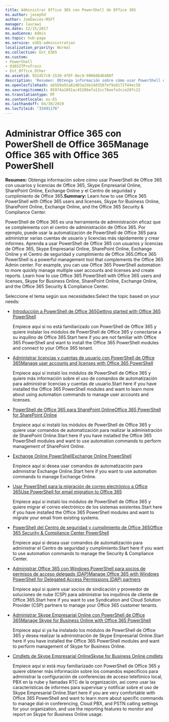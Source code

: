 ```yaml
---
title: Administrar Office 365 con PowerShell de Office 365
ms.author: josephd
author: JoeDavies-MSFT
manager: laurawi
ms.date: 12/15/2017
ms.audience: Admin
ms.topic: hub-page
ms.service: o365-administration
localization_priority: Normal
ms.collection: Ent_O365
ms.custom:
- PowerShell
- O365ITProTrain
- Ent_Office_Other
ms.assetid: 932d57c0-1520-4f0f-8ec9-9966d646480f
description: 'Resumen: Obtenga información sobre cómo usar PowerShell de Office 365 con usuarios y licencias de Office 365, Skype Empresarial Online, SharePoint Online, Exchange Online y el Centro de seguridad y cumplimiento de Office 365.'
ms.openlocfilehash: eb5b9a91a81d03a2de14d3507ef9a9172f44ec58
ms.sourcegitcommit: 85974a1891ac45286efa13cc76eefa3cce28fc22
ms.translationtype: MT
ms.contentlocale: es-ES
ms.lasthandoff: 04/30/2019
ms.locfileid: "33491176"
---
```

# <a name="manage-office-365-with-office-365-powershell"></a><span data-ttu-id="afa65-103">Administrar Office 365 con PowerShell de Office 365</span><span class="sxs-lookup"><span data-stu-id="afa65-103">Manage Office 365 with Office 365 PowerShell</span></span>

 <span data-ttu-id="afa65-104">**Resumen:** Obtenga información sobre cómo usar PowerShell de Office 365 con usuarios y licencias de Office 365, Skype Empresarial Online, SharePoint Online, Exchange Online y el Centro de seguridad y cumplimiento de Office 365.</span><span class="sxs-lookup"><span data-stu-id="afa65-104">**Summary:** Learn how to use Office 365 PowerShell with Office 365 users and licenses, Skype for Business Online, SharePoint Online, Exchange Online, and the Office 365 Security & Compliance Center.</span></span>
  
<span data-ttu-id="afa65-p101">PowerShell de Office 365 es una herramienta de administración eficaz que se complementa con el centro de administración de Office 365. Por ejemplo, puede usar la automatización de PowerShell de Office 365 para administrar varias cuentas de usuario y licencias más rápidamente y crear informes. Aprenda a usar PowerShell de Office 365 con usuarios y licencias de Office 365, Skype Empresarial Online, SharePoint Online, Exchange Online y el Centro de seguridad y cumplimiento de Office 365.</span><span class="sxs-lookup"><span data-stu-id="afa65-p101">Office 365 PowerShell is a powerful management tool that complements the Office 365 Admin center. For example, you can use Office 365 PowerShell automation to more quickly manage multiple user accounts and licenses and create reports. Learn how to use Office 365 PowerShell with Office 365 users and licenses, Skype for Business Online, SharePoint Online, Exchange Online, and the Office 365 Security & Compliance Center.</span></span>
  
<span data-ttu-id="afa65-108">Seleccione el tema según sus necesidades:</span><span class="sxs-lookup"><span data-stu-id="afa65-108">Select the topic based on your needs:</span></span>
  
- [<span data-ttu-id="afa65-109">Introducción a PowerShell de Office 365</span><span class="sxs-lookup"><span data-stu-id="afa65-109">Getting started with Office 365 PowerShell</span></span>](getting-started-with-office-365-powershell.md)

    <span data-ttu-id="afa65-110">Empiece aquí si no está familiarizado con PowerShell de Office 365 y quiere instalar los módulos de PowerShell de Office 365 y conectarse a su inquilino de Office 365.</span><span class="sxs-lookup"><span data-stu-id="afa65-110">Start here if you are not familiar with Office 365 PowerShell and want to install the Office 365 PowerShell modules and connect to your Office 365 tenant.</span></span>

- [<span data-ttu-id="afa65-111">Administrar licencias y cuentas de usuario con PowerShell de Office 365</span><span class="sxs-lookup"><span data-stu-id="afa65-111">Manage user accounts and licenses with Office 365 PowerShell</span></span>](manage-user-accounts-and-licenses-with-office-365-powershell.md)

    <span data-ttu-id="afa65-112">Empiece aquí si instaló los módulos de PowerShell de Office 365 y quiere más información sobre el uso de comandos de automatización para administrar licencias y cuentas de usuario.</span><span class="sxs-lookup"><span data-stu-id="afa65-112">Start here if you have installed the Office 365 PowerShell modules and want to learn more about using automation commands to manage user accounts and licenses.</span></span>

- [<span data-ttu-id="afa65-113">PowerShell de Office 365 para SharePoint Online</span><span class="sxs-lookup"><span data-stu-id="afa65-113">Office 365 PowerShell for SharePoint Online</span></span>](https://technet.microsoft.com/library/fp161362.aspx)

    <span data-ttu-id="afa65-114">Empiece aquí si instaló los módulos de PowerShell de Office 365 y quiere usar comandos de automatización para realizar la administración de SharePoint Online.</span><span class="sxs-lookup"><span data-stu-id="afa65-114">Start here if you have installed the Office 365 PowerShell modules and want to use automation commands to perform management of SharePoint Online.</span></span>

- [<span data-ttu-id="afa65-115">Exchange Online PowerShell</span><span class="sxs-lookup"><span data-stu-id="afa65-115">Exchange Online PowerShell</span></span>](https://docs.microsoft.com/powershell/exchange/exchange-online/exchange-online-powershell)

    <span data-ttu-id="afa65-116">Empiece aquí si desea usar comandos de automatización para administrar Exchange Online.</span><span class="sxs-lookup"><span data-stu-id="afa65-116">Start here if you want to use automation commands to manage Exchange Online.</span></span>

- [<span data-ttu-id="afa65-117">Usar PowerShell para la migración de correo electrónico a Office 365</span><span class="sxs-lookup"><span data-stu-id="afa65-117">Use PowerShell for email migration to Office 365</span></span>](use-powershell-for-email-migration-to-office-365.md)

    <span data-ttu-id="afa65-118">Empiece aquí si instaló los módulos de PowerShell de Office 365 y quiere migrar el correo electrónico de los sistemas existentes.</span><span class="sxs-lookup"><span data-stu-id="afa65-118">Start here if you have installed the Office 365 PowerShell modules and want to migrate your email from existing systems.</span></span>

- [<span data-ttu-id="afa65-119">PowerShell del Centro de seguridad y cumplimiento de Office 365</span><span class="sxs-lookup"><span data-stu-id="afa65-119">Office 365 Security & Compliance Center PowerShell</span></span>](https://docs.microsoft.com/powershell/exchange/office-365-scc/office-365-scc-powershell)

    <span data-ttu-id="afa65-120">Empiece aquí si desea usar comandos de automatización para administrar el Centro de seguridad y cumplimiento.</span><span class="sxs-lookup"><span data-stu-id="afa65-120">Start here if you want to use automation commands to manage the Security & Compliance Center.</span></span>

- [<span data-ttu-id="afa65-121">Administrar Office 365 con Windows PowerShell para socios de permisos de acceso delegado (DAP)</span><span class="sxs-lookup"><span data-stu-id="afa65-121">Manage Office 365 with Windows PowerShell for Delegated Access Permissions (DAP) partners</span></span>](manage-office-365-with-windows-powershell-for-delegated-access-permissions-dap-p.md)

    <span data-ttu-id="afa65-122">Empiece aquí si quiere usar socios de sindicación y proveedor de soluciones de nube (CSP) para administrar los inquilinos de cliente de Office 365.</span><span class="sxs-lookup"><span data-stu-id="afa65-122">Start here if you want to use Syndication and Cloud Solution Provider (CSP) partners to manage your Office 365 customer tenants.</span></span>

- [<span data-ttu-id="afa65-123">Administrar Skype Empresarial Online con PowerShell de Office 365</span><span class="sxs-lookup"><span data-stu-id="afa65-123">Manage Skype for Business Online with Office 365 PowerShell</span></span>](manage-skype-for-business-online-with-office-365-powershell.md)

    <span data-ttu-id="afa65-124">Empiece aquí si ya ha instalado los módulos de PowerShell de Office 365 y desea realizar la administración de Skype Empresarial Online.</span><span class="sxs-lookup"><span data-stu-id="afa65-124">Start here if you have installed the Office 365 PowerShell modules and want to perform management of Skype for Business Online.</span></span>

- [<span data-ttu-id="afa65-125">Cmdlets de Skype Empresarial Online</span><span class="sxs-lookup"><span data-stu-id="afa65-125">Skype for Business Online cmdlets</span></span>](https://technet.microsoft.com/library/mt228132.aspx)

    <span data-ttu-id="afa65-126">Empiece aquí si está muy familiarizado con PowerShell de Office 365 y quiere obtener más información sobre los comandos específicos para administrar la configuración de conferencias de acceso telefónico local, PBX en la nube y llamadas RTC de la organización, así como usar las características de informes para supervisar y notificar sobre el uso de Skype Empresarial Online.</span><span class="sxs-lookup"><span data-stu-id="afa65-126">Start here if you are very comfortable with Office 365 PowerShell and want to learn more about specific commands to manage dial-in conferencing, Cloud PBX, and PSTN calling settings for your organization, and use the reporting features to monitor and report on Skype for Business Online usage.</span></span>
